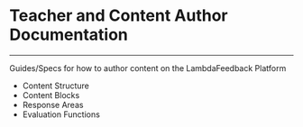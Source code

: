 # Teacher and Content Author Documentation
---

Guides/Specs for how to author content on the LambdaFeedback Platform

* Content Structure 
* Content Blocks
* Response Areas 
* Evaluation Functions 

